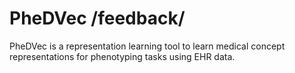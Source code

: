 # PheDVec /feedback/
PheDVec is a representation learning tool to learn medical concept representations for phenotyping tasks using EHR data.
